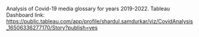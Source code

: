 Analysis of Covid-19 media glossary for years 2019-2022.
Tableau Dashboard link:
https://public.tableau.com/app/profile/shardul.samdurkar/viz/CovidAnalysis_16506336277170/Story?publish=yes
